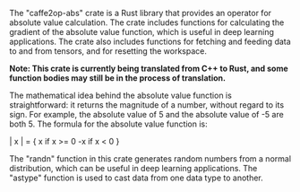 The "caffe2op-abs" crate is a Rust library that
provides an operator for absolute value
calculation. The crate includes functions for
calculating the gradient of the absolute value
function, which is useful in deep learning
applications. The crate also includes functions
for fetching and feeding data to and from tensors,
and for resetting the workspace.

**Note: This crate is currently being translated from C++ to Rust, and some function bodies may still be in the process of translation.**

The mathematical idea behind the absolute value
function is straightforward: it returns the
magnitude of a number, without regard to its
sign. For example, the absolute value of 5 and the
absolute value of -5 are both 5. The formula for
the absolute value function is:

| x | = {
  x    if x >= 0
 -x    if x < 0
}

The "randn" function in this crate generates
random numbers from a normal distribution, which
can be useful in deep learning applications. The
"astype" function is used to cast data from one
data type to another.

